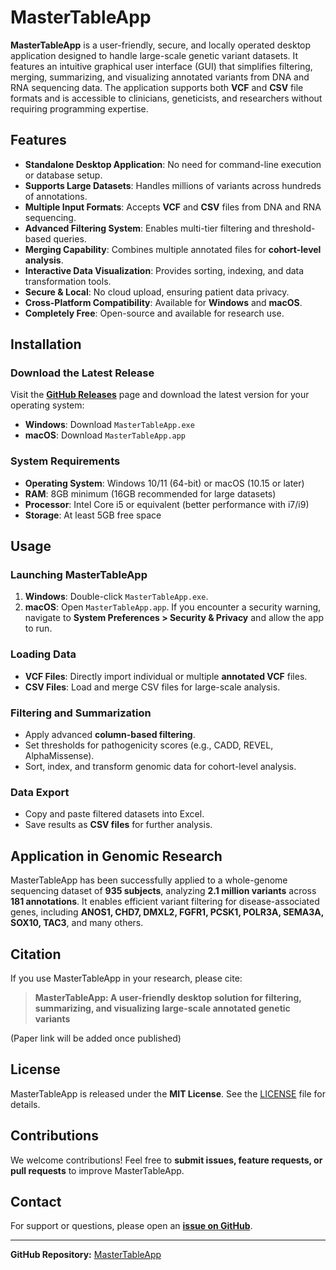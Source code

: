 # MasterTableApp


**MasterTableApp** is a user-friendly, secure, and locally operated desktop application designed to handle large-scale genetic variant datasets. It features an intuitive graphical user interface (GUI) that simplifies filtering, merging, summarizing, and visualizing annotated variants from DNA and RNA sequencing data. The application supports both **VCF** and **CSV** file formats and is accessible to clinicians, geneticists, and researchers without requiring programming expertise.

## Features

- **Standalone Desktop Application**: No need for command-line execution or database setup.
- **Supports Large Datasets**: Handles millions of variants across hundreds of annotations.
- **Multiple Input Formats**: Accepts **VCF** and **CSV** files from DNA and RNA sequencing.
- **Advanced Filtering System**: Enables multi-tier filtering and threshold-based queries.
- **Merging Capability**: Combines multiple annotated files for **cohort-level analysis**.
- **Interactive Data Visualization**: Provides sorting, indexing, and data transformation tools.
- **Secure & Local**: No cloud upload, ensuring patient data privacy.
- **Cross-Platform Compatibility**: Available for **Windows** and **macOS**.
- **Completely Free**: Open-source and available for research use.

## Installation

### Download the Latest Release

Visit the **[GitHub Releases](https://github.com/strawberrybeijing/MasterTableAPP/releases)** page and download the latest version for your operating system:

- **Windows**: Download `MasterTableApp.exe`
- **macOS**: Download `MasterTableApp.app`

### System Requirements
- **Operating System**: Windows 10/11 (64-bit) or macOS (10.15 or later)
- **RAM**: 8GB minimum (16GB recommended for large datasets)
- **Processor**: Intel Core i5 or equivalent (better performance with i7/i9)
- **Storage**: At least 5GB free space

## Usage

### Launching MasterTableApp
1. **Windows**: Double-click `MasterTableApp.exe`.
2. **macOS**: Open `MasterTableApp.app`. If you encounter a security warning, navigate to **System Preferences > Security & Privacy** and allow the app to run.

### Loading Data
- **VCF Files**: Directly import individual or multiple **annotated VCF** files.
- **CSV Files**: Load and merge CSV files for large-scale analysis.

### Filtering and Summarization
- Apply advanced **column-based filtering**.
- Set thresholds for pathogenicity scores (e.g., CADD, REVEL, AlphaMissense).
- Sort, index, and transform genomic data for cohort-level analysis.

### Data Export
- Copy and paste filtered datasets into Excel.
- Save results as **CSV files** for further analysis.

## Application in Genomic Research
MasterTableApp has been successfully applied to a whole-genome sequencing dataset of **935 subjects**, analyzing **2.1 million variants** across **181 annotations**. It enables efficient variant filtering for disease-associated genes, including **ANOS1, CHD7, DMXL2, FGFR1, PCSK1, POLR3A, SEMA3A, SOX10, TAC3**, and many others.

## Citation
If you use MasterTableApp in your research, please cite:

> **MasterTableApp: A user-friendly desktop solution for filtering, summarizing, and visualizing large-scale annotated genetic variants**

(Paper link will be added once published)

## License
MasterTableApp is released under the **MIT License**. See the [LICENSE](LICENSE) file for details.

## Contributions
We welcome contributions! Feel free to **submit issues, feature requests, or pull requests** to improve MasterTableApp.

## Contact
For support or questions, please open an **[issue on GitHub](https://github.com/strawberrybeijing/MasterTableAPP/issues)**.

---
**GitHub Repository:** [MasterTableApp](https://github.com/strawberrybeijing/MasterTableAPP)
